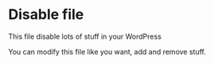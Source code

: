 # Disable file

This file disable lots of stuff in your WordPress

You can modify this file like you want, add and remove stuff.